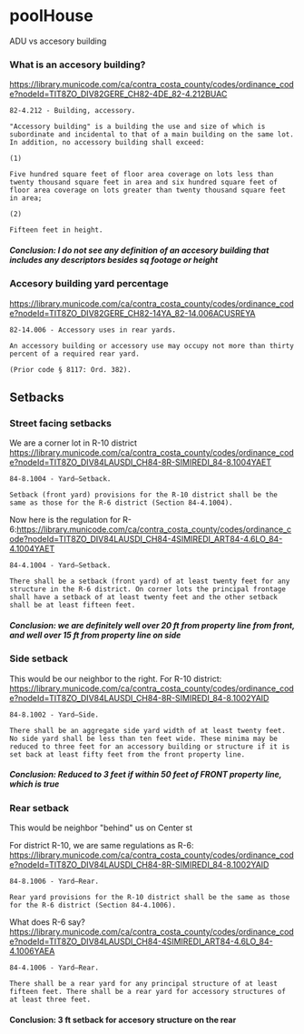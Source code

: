 # poolHouse
ADU vs accesory building

### What is an accesory building?
https://library.municode.com/ca/contra_costa_county/codes/ordinance_code?nodeId=TIT8ZO_DIV82GERE_CH82-4DE_82-4.212BUAC
```
82-4.212 - Building, accessory.

"Accessory building" is a building the use and size of which is subordinate and incidental to that of a main building on the same lot. In addition, no accessory building shall exceed:

(1)

Five hundred square feet of floor area coverage on lots less than twenty thousand square feet in area and six hundred square feet of floor area coverage on lots greater than twenty thousand square feet in area;

(2)

Fifteen feet in height. 
```

##### Conclusion: I do not see any definition of an accesory building that includes any descriptors besides sq footage or height

### Accesory building yard percentage
https://library.municode.com/ca/contra_costa_county/codes/ordinance_code?nodeId=TIT8ZO_DIV82GERE_CH82-14YA_82-14.006ACUSREYA
```
82-14.006 - Accessory uses in rear yards.

An accessory building or accessory use may occupy not more than thirty percent of a required rear yard.

(Prior code § 8117: Ord. 382).
```

## Setbacks
### Street facing setbacks
We are a corner lot in R-10 district
https://library.municode.com/ca/contra_costa_county/codes/ordinance_code?nodeId=TIT8ZO_DIV84LAUSDI_CH84-8R-SIMIREDI_84-8.1004YAET
```
84-8.1004 - Yard—Setback.

Setback (front yard) provisions for the R-10 district shall be the same as those for the R-6 district (Section 84-4.1004).
```

Now here is the regulation for R-6:https://library.municode.com/ca/contra_costa_county/codes/ordinance_code?nodeId=TIT8ZO_DIV84LAUSDI_CH84-4SIMIREDI_ART84-4.6LO_84-4.1004YAET
```
84-4.1004 - Yard—Setback.

There shall be a setback (front yard) of at least twenty feet for any structure in the R-6 district. On corner lots the principal frontage shall have a setback of at least twenty feet and the other setback shall be at least fifteen feet.
```
##### Conclusion: we are definitely well over 20 ft from property line from front, and well over 15 ft from property line on side

### Side setback
This would be our neighbor to the right. For R-10 district: https://library.municode.com/ca/contra_costa_county/codes/ordinance_code?nodeId=TIT8ZO_DIV84LAUSDI_CH84-8R-SIMIREDI_84-8.1002YAID
```
84-8.1002 - Yard—Side.

There shall be an aggregate side yard width of at least twenty feet. No side yard shall be less than ten feet wide. These minima may be reduced to three feet for an accessory building or structure if it is set back at least fifty feet from the front property line.
```

##### Conclusion: Reduced to 3 feet if within 50 feet of FRONT property line, which is true

### Rear setback
This would be neighbor "behind" us on Center st

For district R-10, we are same regulations as R-6: https://library.municode.com/ca/contra_costa_county/codes/ordinance_code?nodeId=TIT8ZO_DIV84LAUSDI_CH84-8R-SIMIREDI_84-8.1002YAID
```
84-8.1006 - Yard—Rear.

Rear yard provisions for the R-10 district shall be the same as those for the R-6 district (Section 84-4.1006).
```

What does R-6 say? https://library.municode.com/ca/contra_costa_county/codes/ordinance_code?nodeId=TIT8ZO_DIV84LAUSDI_CH84-4SIMIREDI_ART84-4.6LO_84-4.1006YAEA
```
84-4.1006 - Yard—Rear.

There shall be a rear yard for any principal structure of at least fifteen feet. There shall be a rear yard for accessory structures of at least three feet.
```

#### Conclusion: 3 ft setback for accesory structure on the rear

